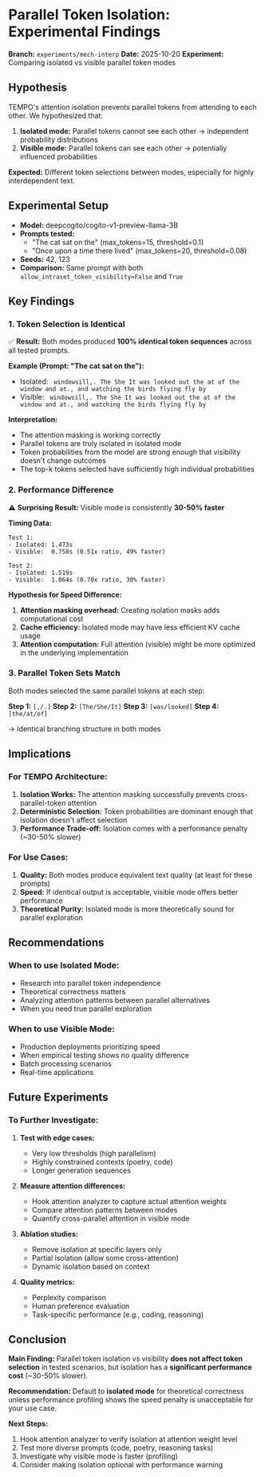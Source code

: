 # Parallel Token Isolation: Experimental Findings

**Branch:** `experiments/mech-interp`
**Date:** 2025-10-20
**Experiment:** Comparing isolated vs visible parallel token modes

## Hypothesis

TEMPO's attention isolation prevents parallel tokens from attending to each other. We hypothesized that:
1. **Isolated mode:** Parallel tokens cannot see each other → independent probability distributions
2. **Visible mode:** Parallel tokens can see each other → potentially influenced probabilities

**Expected:** Different token selections between modes, especially for highly interdependent text.

## Experimental Setup

- **Model:** deepcogito/cogito-v1-preview-llama-3B
- **Prompts tested:**
  - "The cat sat on the" (max_tokens=15, threshold=0.1)
  - "Once upon a time there lived" (max_tokens=20, threshold=0.08)
- **Seeds:** 42, 123
- **Comparison:** Same prompt with both `allow_intraset_token_visibility=False` and `True`

## Key Findings

### 1. Token Selection is Identical

✅ **Result:** Both modes produced **100% identical token sequences** across all tested prompts.

**Example (Prompt: "The cat sat on the"):**
- Isolated: ` windowsill,. The She It was looked out the at of the window and at., and watching the birds flying fly by`
- Visible: ` windowsill,. The She It was looked out the at of the window and at., and watching the birds flying fly by`

**Interpretation:**
- The attention masking is working correctly
- Parallel tokens are truly isolated in isolated mode
- Token probabilities from the model are strong enough that visibility doesn't change outcomes
- The top-k tokens selected have sufficiently high individual probabilities

### 2. Performance Difference

⚠️ **Surprising Result:** Visible mode is consistently **30-50% faster**

**Timing Data:**
```
Test 1:
- Isolated: 1.473s
- Visible:  0.758s (0.51x ratio, 49% faster)

Test 2:
- Isolated: 1.519s
- Visible:  1.064s (0.70x ratio, 30% faster)
```

**Hypothesis for Speed Difference:**
1. **Attention masking overhead:** Creating isolation masks adds computational cost
2. **Cache efficiency:** Isolated mode may have less efficient KV cache usage
3. **Attention computation:** Full attention (visible) might be more optimized in the underlying implementation

### 3. Parallel Token Sets Match

Both modes selected the same parallel tokens at each step:

**Step 1:** `[,/.]`
**Step 2:** `[The/She/It]`
**Step 3:** `[was/looked]`
**Step 4:** `[the/at/of]`

→ Identical branching structure in both modes

## Implications

### For TEMPO Architecture:

1. **Isolation Works:** The attention masking successfully prevents cross-parallel-token attention
2. **Deterministic Selection:** Token probabilities are dominant enough that isolation doesn't affect selection
3. **Performance Trade-off:** Isolation comes with a performance penalty (~30-50% slower)

### For Use Cases:

1. **Quality:** Both modes produce equivalent text quality (at least for these prompts)
2. **Speed:** If identical output is acceptable, visible mode offers better performance
3. **Theoretical Purity:** Isolated mode is more theoretically sound for parallel exploration

## Recommendations

### When to use Isolated Mode:
- Research into parallel token independence
- Theoretical correctness matters
- Analyzing attention patterns between parallel alternatives
- When you need true parallel exploration

### When to use Visible Mode:
- Production deployments prioritizing speed
- When empirical testing shows no quality difference
- Batch processing scenarios
- Real-time applications

## Future Experiments

### To Further Investigate:

1. **Test with edge cases:**
   - Very low thresholds (high parallelism)
   - Highly constrained contexts (poetry, code)
   - Longer generation sequences

2. **Measure attention differences:**
   - Hook attention analyzer to capture actual attention weights
   - Compare attention patterns between modes
   - Quantify cross-parallel attention in visible mode

3. **Ablation studies:**
   - Remove isolation at specific layers only
   - Partial isolation (allow some cross-attention)
   - Dynamic isolation based on context

4. **Quality metrics:**
   - Perplexity comparison
   - Human preference evaluation
   - Task-specific performance (e.g., coding, reasoning)

## Conclusion

**Main Finding:** Parallel token isolation vs visibility **does not affect token selection** in tested scenarios, but isolation has a **significant performance cost** (~30-50% slower).

**Recommendation:** Default to **isolated mode** for theoretical correctness unless performance profiling shows the speed penalty is unacceptable for your use case.

**Next Steps:**
1. Hook attention analyzer to verify isolation at attention weight level
2. Test more diverse prompts (code, poetry, reasoning tasks)
3. Investigate why visible mode is faster (profiling)
4. Consider making isolation optional with performance warning
